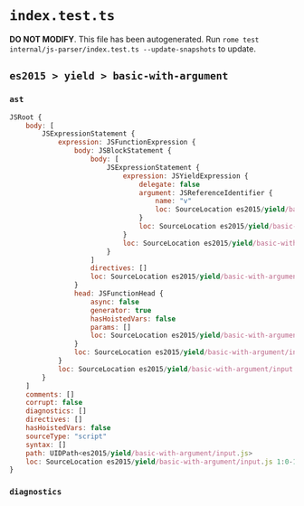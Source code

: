 # `index.test.ts`

**DO NOT MODIFY**. This file has been autogenerated. Run `rome test internal/js-parser/index.test.ts --update-snapshots` to update.

## `es2015 > yield > basic-with-argument`

### `ast`

```javascript
JSRoot {
	body: [
		JSExpressionStatement {
			expression: JSFunctionExpression {
				body: JSBlockStatement {
					body: [
						JSExpressionStatement {
							expression: JSYieldExpression {
								delegate: false
								argument: JSReferenceIdentifier {
									name: "v"
									loc: SourceLocation es2015/yield/basic-with-argument/input.js 1:22-1:23 (v)
								}
								loc: SourceLocation es2015/yield/basic-with-argument/input.js 1:16-1:23
							}
							loc: SourceLocation es2015/yield/basic-with-argument/input.js 1:16-1:23
						}
					]
					directives: []
					loc: SourceLocation es2015/yield/basic-with-argument/input.js 1:14-1:25
				}
				head: JSFunctionHead {
					async: false
					generator: true
					hasHoistedVars: false
					params: []
					loc: SourceLocation es2015/yield/basic-with-argument/input.js 1:11-1:13
				}
				loc: SourceLocation es2015/yield/basic-with-argument/input.js 1:1-1:25
			}
			loc: SourceLocation es2015/yield/basic-with-argument/input.js 1:0-1:26
		}
	]
	comments: []
	corrupt: false
	diagnostics: []
	directives: []
	hasHoistedVars: false
	sourceType: "script"
	syntax: []
	path: UIDPath<es2015/yield/basic-with-argument/input.js>
	loc: SourceLocation es2015/yield/basic-with-argument/input.js 1:0-1:26
}
```

### `diagnostics`

```

```
